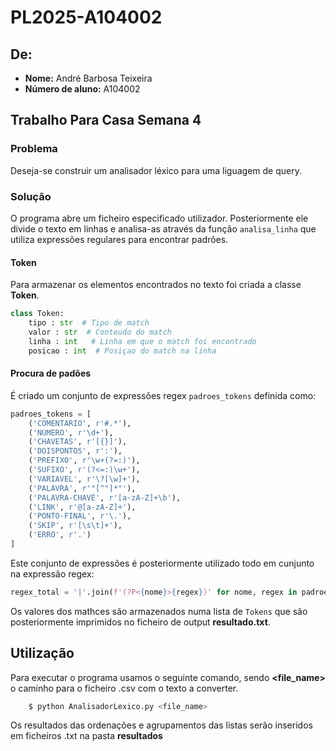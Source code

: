# PL2025-A104002

## De:
- **Nome:** André Barbosa Teixeira
- **Número de aluno:** A104002

## Trabalho Para Casa Semana 4 ##

### Problema ###
Deseja-se construir um analisador léxico para uma liguagem de query.

### Solução ###
O programa abre um ficheiro especificado utilizador. Posteriormente ele divide o texto em linhas e analisa-as através da função `analisa_linha` que utiliza expressões regulares para encontrar padrões.

#### Token ####
Para armazenar os elementos encontrados no texto foi criada a classe **Token**.
```py
class Token:
    tipo : str  # Tipo de match
    valor : str  # Conteudo do match
    linha : int   # Linha em que o match foi encontrado
    posicao : int  # Posiçao do match na linha
```

#### Procura de padões ####
É criado um conjunto de expressões regex `padroes_tokens` definida como:
```py
padroes_tokens = [
    ('COMENTARIO', r'#.*'),
    ('NUMERO', r'\d+'),
    ('CHAVETAS', r'[{}]'),
    ('DOISPONTOS', r':'),
    ('PREFIXO', r'\w+(?=:)'),
    ('SUFIXO', r'(?<=:)\w+'),
    ('VARIAVEL', r'\?[\w]+'),
    ('PALAVRA', r'"[^"]*"'),
    ('PALAVRA-CHAVE', r'[a-zA-Z]+\b'),
    ('LINK', r'@[a-zA-Z]+'),
    ('PONTO-FINAL', r'\.'),
    ('SKIP', r'[\s\t]+'),
    ('ERRO', r'.')
]
```

Este conjunto de expressões é posteriormente utilizado todo em cunjunto na expressão regex:

```py
regex_total = '|'.join(f'(?P<{nome}>{regex})' for nome, regex in padroes_tokens)
```

Os valores dos mathces são armazenados numa lista de `Tokens` que são posteriormente imprimidos no ficheiro de output **resultado.txt**.


## Utilização ##
Para executar o programa usamos o seguinte comando, sendo **<file_name>** o caminho para o ficheiro .csv com o texto a converter.
```sh
    $ python AnalisadorLexico.py <file_name>
```

Os resultados das ordenações e agrupamentos das listas serão inseridos em ficheiros .txt na pasta **resultados**
